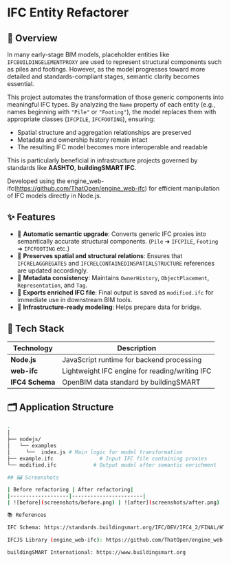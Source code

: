 # IFC Entity Refactorer

## 📘 Overview

In many early-stage BIM models, placeholder entities like `IFCBUILDINGELEMENTPROXY` are used to represent structural components such as piles and footings. However, as the model progresses toward more detailed and standards-compliant stages, semantic clarity becomes essential.

This project automates the transformation of those generic components into meaningful IFC types. By analyzing the `Name` property of each entity (e.g., names beginning with `"Pile"` or `"Footing"`), the model replaces them with appropriate classes (`IFCPILE`, `IFCFOOTING`), ensuring:

- Spatial structure and aggregation relationships are preserved
- Metadata and ownership history remain intact
- The resulting IFC model becomes more interoperable and readable

This is particularly beneficial in infrastructure projects governed by standards like **AASHTO**, **buildingSMART IFC**.

Developed using the engine_web-ifc(https://github.com/ThatOpen/engine_web-ifc) for efficient manipulation of IFC models directly in Node.js.

## ✨ Features

- 🔄 **Automatic semantic upgrade**: Converts generic IFC proxies into semantically accurate structural components. (`Pile` ➜ `IFCPILE`, `Footing` ➜ `IFCFOOTING` etc.)
- 🧠 **Preserves spatial and structural relations**: Ensures that `IFCRELAGGREGATES` and `IFCRELCONTAINEDINSPATIALSTRUCTURE` references are updated accordingly.
- 🧩 **Metadata consistency**: Maintains `OwnerHistory`, `ObjectPlacement`, `Representation`, and `Tag`.
- 💾 **Exports enriched IFC file**: Final output is saved as `modified.ifc` for immediate use in downstream BIM tools.
- 📏 **Infrastructure-ready modeling**: Helps prepare data for bridge.

## 🧰 Tech Stack

| Technology    | Description                                      |
|---------------|--------------------------------------------------|
| **Node.js**   | JavaScript runtime for backend processing        |
| **web-ifc**   | Lightweight IFC engine for reading/writing IFC   |
| **IFC4 Schema** | OpenBIM data standard by buildingSMART         |
          

## 🗂️ Application Structure

```bash
.
│                  
├── nodejs/
│   └── examples
│     └──  index.js # Main logic for model transformation
├── example.ifc               # Input IFC file containing proxies
└── modified.ifc            # Output model after semantic enrichment

## 🖼️ Screenshots

| Before refactoring | After refactoring|
|-------------------|-----------------------|
| ![before](screenshots/before.png) | ![after](screenshots/after.png) |

📚 References

IFC Schema: https://standards.buildingsmart.org/IFC/DEV/IFC4_2/FINAL/HTML/link/alphabeticalorder-entities.htm

IFCJS Library (engine_web-ifc): https://github.com/ThatOpen/engine_web-ifc

buildingSMART International: https://www.buildingsmart.org
